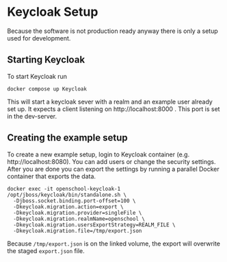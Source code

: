 # Keycloak Setup

Because the software is not production ready anyway there is only a setup used for development.

## Starting Keycloak

To start Keycloak run

```
docker compose up Keycloak

```

This will start a keycloak sever with a realm and an example user already set up.
It expects a client listening on http://localhost:8000 . This port is set in the dev-server.

## Creating the example setup

To create a new example setup, login to Keycloak container (e.g. http://localhost:8080).
You can add users or change the security settings.
After you are done you can export the settings by running a parallel Docker container that exports the data.

```
docker exec -it openschool-keycloak-1 /opt/jboss/keycloak/bin/standalone.sh \
  -Djboss.socket.binding.port-offset=100 \
  -Dkeycloak.migration.action=export \
  -Dkeycloak.migration.provider=singleFile \
  -Dkeycloak.migration.realmName=openschool \
  -Dkeycloak.migration.usersExportStrategy=REALM_FILE \
  -Dkeycloak.migration.file=/tmp/export.json

```

Because `/tmp/export.json` is on the linked volume, the export will overwrite the staged `export.json` file.


